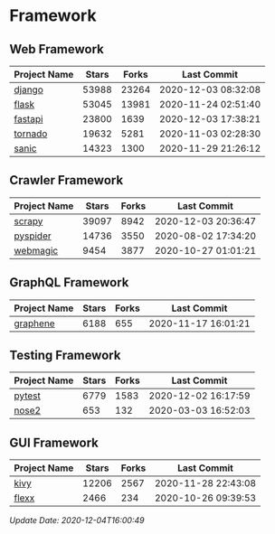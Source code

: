 # Framework

## Web Framework
| Project Name | Stars | Forks | Last Commit |
| ------------ | ----- | ----- | ----------- |
| [django](https://github.com/django/django) | 53988 | 23264 | 2020-12-03 08:32:08 |
| [flask](https://github.com/pallets/flask) | 53045 | 13981 | 2020-11-24 02:51:40 |
| [fastapi](https://github.com/tiangolo/fastapi) | 23800 | 1639 | 2020-12-03 17:38:21 |
| [tornado](https://github.com/tornadoweb/tornado) | 19632 | 5281 | 2020-11-03 02:28:30 |
| [sanic](https://github.com/huge-success/sanic) | 14323 | 1300 | 2020-11-29 21:26:12 |

## Crawler Framework
| Project Name | Stars | Forks | Last Commit |
| ------------ | ----- | ----- | ----------- |
| [scrapy](https://github.com/scrapy/scrapy) | 39097 | 8942 | 2020-12-03 20:36:47 |
| [pyspider](https://github.com/binux/pyspider) | 14736 | 3550 | 2020-08-02 17:34:20 |
| [webmagic](https://github.com/code4craft/webmagic) | 9454 | 3877 | 2020-10-27 01:01:21 |

## GraphQL Framework
| Project Name | Stars | Forks | Last Commit |
| ------------ | ----- | ----- | ----------- |
| [graphene](https://github.com/graphql-python/graphene) | 6188 | 655 | 2020-11-17 16:01:21 |

## Testing Framework
| Project Name | Stars | Forks | Last Commit |
| ------------ | ----- | ----- | ----------- |
| [pytest](https://github.com/pytest-dev/pytest) | 6779 | 1583 | 2020-12-02 16:17:59 |
| [nose2](https://github.com/nose-devs/nose2) | 653 | 132 | 2020-03-03 16:52:03 |

## GUI Framework
| Project Name | Stars | Forks | Last Commit |
| ------------ | ----- | ----- | ----------- |
| [kivy](https://github.com/kivy/kivy) | 12206 | 2567 | 2020-11-28 22:43:08 |
| [flexx](https://github.com/flexxui/flexx) | 2466 | 234 | 2020-10-26 09:39:53 |

*Update Date: 2020-12-04T16:00:49*